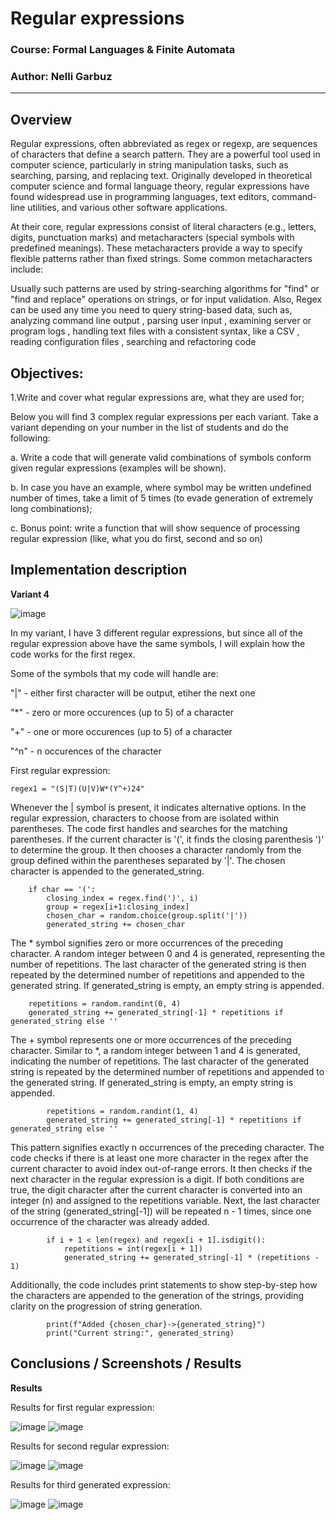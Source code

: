 # Regular expressions

### Course: Formal Languages & Finite Automata
### Author: Nelli Garbuz

----

## Overview

Regular expressions, often abbreviated as regex or regexp, are sequences of characters that define a search pattern. They are a powerful tool used in computer science, particularly in string manipulation tasks, such as searching, parsing, and replacing text. Originally developed in theoretical computer science and formal language theory, regular expressions have found widespread use in programming languages, text editors, command-line utilities, and various other software applications.

At their core, regular expressions consist of literal characters (e.g., letters, digits, punctuation marks) and metacharacters (special symbols with predefined meanings). These metacharacters provide a way to specify flexible patterns rather than fixed strings. Some common metacharacters include:

Usually such patterns are used by string-searching algorithms for "find" or "find and replace" operations on strings, or for input validation. Also, Regex can be used any time you need to query string-based data, such as, analyzing command line output
, parsing user input
, examining server or program logs
, handling text files with a consistent syntax, like a CSV
, reading configuration files
, searching and refactoring code

## Objectives:

1.Write and cover what regular expressions are, what they are used for;

Below you will find 3 complex regular expressions per each variant. Take a variant depending on your number in the list of students and do the following:

a. Write a code that will generate valid combinations of symbols conform given regular expressions (examples will be shown).

b. In case you have an example, where symbol may be written undefined number of times, take a limit of 5 times (to evade generation of extremely long combinations);

c. Bonus point: write a function that will show sequence of processing regular expression (like, what you do first, second and so on)

## Implementation description

**Variant 4** 

![image](https://github.com/nelldino/DSL-labs/assets/120444803/7b0ab7d7-9695-47f2-aad9-8d1a5bfa7bd8)


In my variant, I have 3 different regular expressions, but since all of the regular expression above have the same symbols, I will explain how the code works for the first regex.

Some of the symbols that my code will handle are:

"|" - either first character will be output, etiher the next one

"*" - zero or more occurences (up to 5) of a character

"+" - one or more occurences (up to 5) of a character

"^n" - n occurences of the character

First regular expression:

    regex1 = "(S|T)(U|V)W*(Y^+)24"

Whenever the | symbol is present, it indicates alternative options. In the regular expression, characters to choose from are isolated within parentheses.
The code first handles and searches for the matching parentheses.
If the current character is '(', it finds the closing parenthesis ')' to determine the group.
It then chooses a character randomly from the group defined within the parentheses separated by '|'.
The chosen character is appended to the generated_string.

        if char == '(':
            closing_index = regex.find(')', i)
            group = regex[i+1:closing_index]
            chosen_char = random.choice(group.split('|'))
            generated_string += chosen_char

The * symbol signifies zero or more occurrences of the preceding character.
A random integer between 0 and 4 is generated, representing the number of repetitions.
The last character of the generated string is then repeated by the determined number of repetitions and appended to the generated string.
If generated_string is empty, an empty string is appended.

        repetitions = random.randint(0, 4)
        generated_string += generated_string[-1] * repetitions if generated_string else ''

The + symbol represents one or more occurrences of the preceding character.
Similar to *, a random integer between 1 and 4 is generated, indicating the number of repetitions.
The last character of the generated string is repeated by the determined number of repetitions and appended to the generated string.
If generated_string is empty, an empty string is appended.

            repetitions = random.randint(1, 4)
            generated_string += generated_string[-1] * repetitions if generated_string else ''

This pattern signifies exactly n occurrences of the preceding character.
The code checks if there is at least one more character in the regex after the current character to avoid index out-of-range errors.
It then checks if the next character in the regular expression is a digit.
If both conditions are true, the digit character after the current character is converted into an integer (n) and assigned to the repetitions variable.
Next, the last character of the string (generated_string[-1]) will be repeated n - 1 times, since one occurrence of the character was already added.

            if i + 1 < len(regex) and regex[i + 1].isdigit():
                repetitions = int(regex[i + 1])
                generated_string += generated_string[-1] * (repetitions - 1)

Additionally, the code includes print statements to show step-by-step how the characters are appended to the generation of the strings, providing clarity on the progression of string generation.

            print(f"Added {chosen_char}->{generated_string}")
            print("Current string:", generated_string)
## Conclusions / Screenshots / Results

**Results**

Results for first regular expression:

![image](https://github.com/nelldino/DSL-labs/assets/120444803/832b0c32-91c9-443f-a2c9-7f755799c0cf)
![image](https://github.com/nelldino/DSL-labs/assets/120444803/11be2437-d6e5-48a4-8942-62ddd27a32a3)

Results for second regular expression:

![image](https://github.com/nelldino/DSL-labs/assets/120444803/3d0101e4-9c2f-41da-8e07-5145fee42671)
![image](https://github.com/nelldino/DSL-labs/assets/120444803/56c93a94-13bf-4710-a3ae-080cea428103)

Results for third generated expression:

![image](https://github.com/nelldino/DSL-labs/assets/120444803/1907ba35-bb75-497f-8800-f7c4f7ec42b7)
![image](https://github.com/nelldino/DSL-labs/assets/120444803/f9fcef76-1f66-4538-9b4b-978ac4eda0ce)


